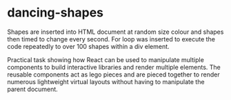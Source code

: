 # dancing-shapes
Shapes are inserted into HTML document at random size colour and shapes then timed to change every second. For loop was inserted to execute the code repeatedly to over 100 shapes within a div element.

Practical task showing how React can be used to manipulate multiple components to build interactive libraries and render multiple elements. The reusable components act as lego pieces and are pieced together to render numerous lightweight virtual layouts without having to manipulate the parent document. 

